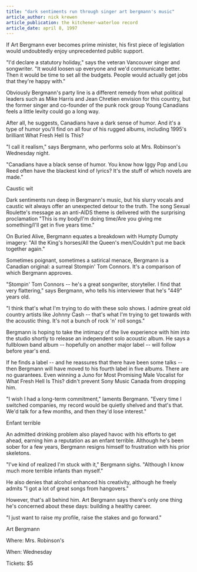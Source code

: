 ```yaml
---
title: "dark sentiments run through singer art bergmann's music"
article_author: nick krewen
article_publication: the kitchener-waterloo record
article_date: april 8, 1997
---
```

If Art Bergmann ever becomes prime minister, his first piece of legislation would undoubtedly enjoy unprecedented public support.

"I'd declare a statutory holiday," says the veteran Vancouver singer and songwriter. "It would loosen up everyone and we'd communicate better. Then it would be time to set all the budgets. People would actually get jobs that they're happy with."

Obviously Bergmann's party line is a different remedy from what political leaders such as Mike Harris and Jean Chretien envision for this country, but the former singer and co-founder of the punk rock group Young Canadians feels a little levity could go a long way.

After all, he suggests, Canadians have a dark sense of humor. And it's a type of humor you'll find on all four of his rugged albums, including 1995's brilliant What Fresh Hell Is This?

"I call it realism," says Bergmann, who performs solo at Mrs. Robinson's Wednesday night.

"Canadians have a black sense of humor. You know how Iggy Pop and Lou Reed often have the blackest kind of lyrics? It's the stuff of which novels are made."

Caustic wit

Dark sentiments run deep in Bergmann's music, but his slurry vocals and caustic wit always offer an unexpected detour to the truth. The song Sexual Roulette's message as an anti-AIDS theme is delivered with the surprising proclamation "This is my body/I'm doing time/Are you giving me something/I'll get in five years time."

On Buried Alive, Bergmann equates a breakdown with Humpty Dumpty imagery: "All the King's horses/All the Queen's men/Couldn't put me back together again."

Sometimes poignant, sometimes a satirical menace, Bergmann is a Canadian original: a surreal Stompin' Tom Connors. It's a comparison of which Bergmann approves.

"Stompin' Tom Connors -- he's a great songwriter, storyteller. I find that very flattering," says Bergmann, who tells his interviewer that he's "449" years old.

"I think that's what I'm trying to do with these solo shows. I admire great old country artists like Johnny Cash -- that's what I'm trying to get towards with the acoustic thing. It's not a bunch of rock 'n' roll songs."

Bergmann is hoping to take the intimacy of the live experience with him into the studio shortly to release an independent solo acoustic album. He says a fullblown band album -- hopefully on another major label -- will follow before year's end.

If he finds a label -- and he reassures that there have been some talks -- then Bergmann will have moved to his fourth label in five albums. There are no guarantees. Even winning a Juno for Most Promising Male Vocalist for What Fresh Hell Is This? didn't prevent Sony Music Canada from dropping him.

"I wish I had a long-term commitment," laments Bergmann. "Every time I switched companies, my record would be quietly shelved and that's that. We'd talk for a few months, and then they'd lose interest."

Enfant terrible

An admitted drinking problem also played havoc with his efforts to get ahead, earning him a reputation as an enfant terrible. Although he's been sober for a few years, Bergmann resigns himself to frustration with his prior skeletons.

"I've kind of realized I'm stuck with it," Bergmann sighs. "Although I know much more terrible infants than myself."

He also denies that alcohol enhanced his creativity, although he freely admits "I got a lot of great songs from hangovers."

However, that's all behind him. Art Bergmann says there's only one thing he's concerned about these days: building a healthy career.

"I just want to raise my profile, raise the stakes and go forward."

Art Bergmann

Where: Mrs. Robinson's

When: Wednesday

Tickets: $5
